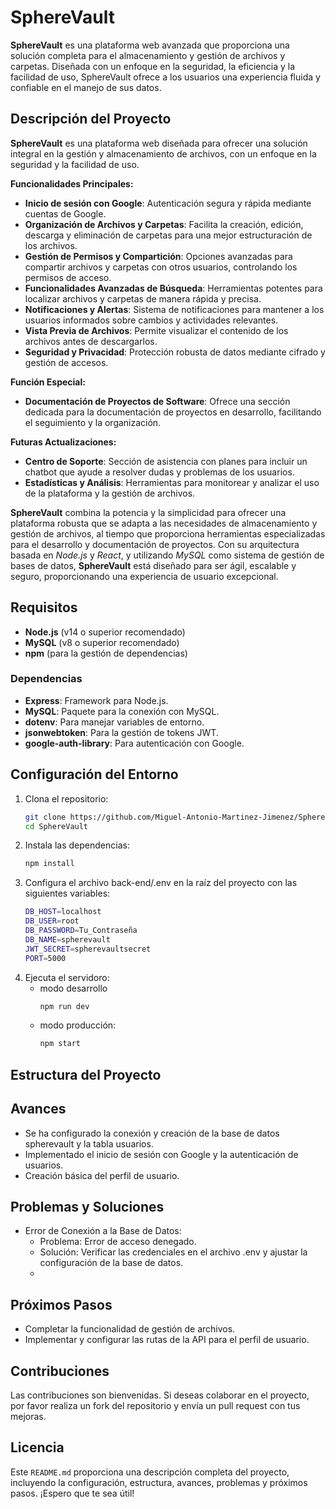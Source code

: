 # SphereVault

**SphereVault** es una plataforma web avanzada que proporciona una solución completa para el almacenamiento y gestión de archivos y carpetas. Diseñada con un enfoque en la seguridad, la eficiencia y la facilidad de uso, SphereVault ofrece a los usuarios una experiencia fluida y confiable en el manejo de sus datos.



## Descripción del Proyecto

**SphereVault** es una plataforma web diseñada para ofrecer una solución integral en la gestión y almacenamiento de archivos, con un enfoque en la seguridad y la facilidad de uso.

**Funcionalidades Principales:**
- **Inicio de sesión con Google**: Autenticación segura y rápida mediante cuentas de Google.
- **Organización de Archivos y Carpetas**:  Facilita la creación, edición, descarga y eliminación de carpetas para una mejor estructuración de los archivos.
- **Gestión de Permisos y Compartición**: Opciones avanzadas para compartir archivos y carpetas con otros usuarios, controlando los permisos de acceso.
- **Funcionalidades Avanzadas de Búsqueda**: Herramientas potentes para localizar archivos y carpetas de manera rápida y precisa.
- **Notificaciones y Alertas**: Sistema de notificaciones para mantener a los usuarios informados sobre cambios y actividades relevantes.
- **Vista Previa de Archivos**: Permite visualizar el contenido de los archivos antes de descargarlos.
- **Seguridad y Privacidad**: Protección robusta de datos mediante cifrado y gestión de accesos.

**Función Especial:**
- **Documentación de Proyectos de Software**: Ofrece una sección dedicada para la documentación de proyectos en desarrollo, facilitando el seguimiento y la organización.

**Futuras Actualizaciones:**
- **Centro de Soporte**: Sección de asistencia con planes para incluir un chatbot que ayude a resolver dudas y problemas de los usuarios.
- **Estadísticas y Análisis**: Herramientas para monitorear y analizar el uso de la plataforma y la gestión de archivos.

**SphereVault** combina la potencia y la simplicidad para ofrecer una plataforma robusta que se adapta a las necesidades de almacenamiento y gestión de archivos, al tiempo que proporciona herramientas especializadas para el desarrollo y documentación de proyectos. Con su arquitectura basada en *Node.js* y *React*, y utilizando *MySQL* como sistema de gestión de bases de datos, **SphereVault** está diseñado para ser ágil, escalable y seguro, proporcionando una experiencia de usuario excepcional.

## Requisitos

- **Node.js** (v14 o superior recomendado)
- **MySQL** (v8 o superior recomendado)
- **npm** (para la gestión de dependencias)

### Dependencias

- **Express**: Framework para Node.js.
- **MySQL**: Paquete para la conexión con MySQL.
- **dotenv**: Para manejar variables de entorno.
- **jsonwebtoken**: Para la gestión de tokens JWT.
- **google-auth-library**: Para autenticación con Google.

## Configuración del Entorno

1. Clona el repositorio:
   ```bash
   git clone https://github.com/Miguel-Antonio-Martinez-Jimenez/SphereVault.git
   cd SphereVault
2. Instala las dependencias:
   ```bash
   npm install
3. Configura el archivo back-end/.env en la raíz del proyecto con las siguientes variables:
   ```bash
   DB_HOST=localhost
   DB_USER=root
   DB_PASSWORD=Tu_Contraseña
   DB_NAME=spherevault
   JWT_SECRET=spherevaultsecret
   PORT=5000
4. Ejecuta el servidoro:
   - modo desarrollo
     ```bash
     npm run dev
   - modo producción:
     ```bash
     npm start

## Estructura del Proyecto

## Avances
- Se ha configurado la conexión y creación de la base de datos spherevault y la tabla usuarios.
- Implementado el inicio de sesión con Google y la autenticación de usuarios.
- Creación básica del perfil de usuario.

## Problemas y Soluciones
- Error de Conexión a la Base de Datos:
   - Problema: Error de acceso denegado.
   - Solución: Verificar las credenciales en el archivo .env y ajustar la configuración de la base de datos.
   - 
## Próximos Pasos
- Completar la funcionalidad de gestión de archivos.
- Implementar y configurar las rutas de la API para el perfil de usuario.

## Contribuciones
Las contribuciones son bienvenidas. Si deseas colaborar en el proyecto, por favor realiza un fork del repositorio y envía un pull request con tus mejoras.

## Licencia
Este `README.md` proporciona una descripción completa del proyecto, incluyendo la configuración, estructura, avances, problemas y próximos pasos. ¡Espero que te sea útil!
